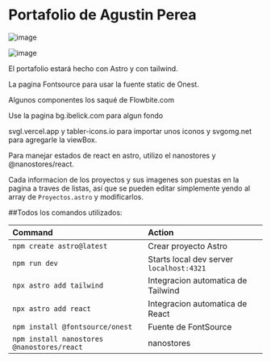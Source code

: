 # Portafolio de Agustin Perea

![image](https://github.com/AgustinP05/agustinp05.github.io/assets/109115888/7b59dabf-9afc-40c6-a7f4-b0a19ba0fb8e)


![image](https://github.com/AgustinP05/agustinp05.github.io/assets/109115888/8cfbdd9d-1dd3-4463-8e8b-25277e8432c4)


El portafolio estará hecho con Astro y con tailwind.

La pagina Fontsource para usar la fuente static de Onest.

Algunos componentes los saqué de Flowbite.com

Use la pagina bg.ibelick.com para algun fondo

svgl.vercel.app y tabler-icons.io para importar unos iconos y svgomg.net para agregarle la viewBox.

Para manejar estados de react en astro, utilizo el nanostores y @nanostores/react.



Cada informacion de los proyectos y sus imagenes son puestas en la pagina a traves de listas, así que se pueden editar simplemente yendo al array de `Proyectos.astro` y modificarlos.



##Todos los comandos utilizados:

| Command                                    | Action                                        |
| :------------------------                  | :---------------------------------------------|
| `npm create astro@latest `                 | Crear proyecto Astro                          |
| `npm run dev`                              | Starts local dev server `localhost:4321`      |
| `npx astro add tailwind`                   | Integracion automatica de Tailwind            |
| `npx astro add react`                      | Integracion automatica de React               |
| `npm install @‌fontsource/onest`            | Fuente de FontSource                          |
| `npm install nanostores @nanostores/react` | nanostores                                    |
